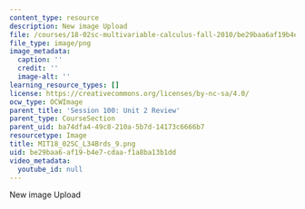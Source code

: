 ```yaml
---
content_type: resource
description: New image Upload
file: /courses/18-02sc-multivariable-calculus-fall-2010/be29baa6af19b4e7cdaaf1a8ba13b1dd_MIT18_02SC_L34Brds_9.png
file_type: image/png
image_metadata:
  caption: ''
  credit: ''
  image-alt: ''
learning_resource_types: []
license: https://creativecommons.org/licenses/by-nc-sa/4.0/
ocw_type: OCWImage
parent_title: 'Session 100: Unit 2 Review'
parent_type: CourseSection
parent_uid: ba74dfa4-49c8-210a-5b7d-14173c6666b7
resourcetype: Image
title: MIT18_02SC_L34Brds_9.png
uid: be29baa6-af19-b4e7-cdaa-f1a8ba13b1dd
video_metadata:
  youtube_id: null
---
```

New image Upload